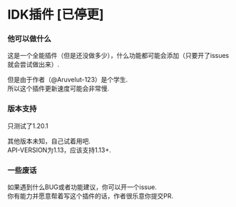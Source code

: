 # IDK插件 [已停更]

### 他可以做什么

这是一个全能插件（但是还没做多少），什么功能都可能会添加（只要开了issues就会尝试做出来）. 
  
但是由于作者（@Aruvelut-123）是个学生.   
所以这个插件更新速度可能会非常慢. 
  
### 版本支持
  
只测试了1.20.1
  
其他版本未知，自己试着用吧.   
API-VERSION为1.13，应该支持1.13+.  
  
### 一些废话
  
如果遇到什么BUG或者功能建议，你可以开一个issue.   
你有能力并愿意帮着写这个插件的话，作者很乐意你提交PR. 
